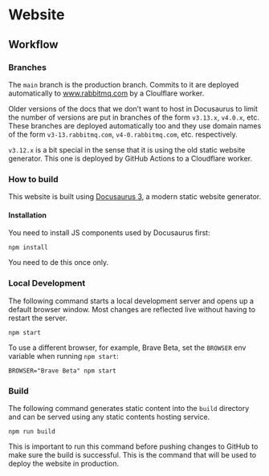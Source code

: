 # Website

## Workflow

### Branches

The `main` branch is the production branch. Commits to it are deployed
automatically to www.rabbitmq.com by a Cloulflare worker.

Older versions of the docs that we don’t want to host in Docusaurus to limit
the number of versions are put in branches of the form `v3.13.x`, `v4.0.x`,
etc. These branches are deployed automatically too and they use domain names of
the form `v3-13.rabbitmq.com`, `v4-0.rabbitmq.com`, etc. respectively.

`v3.12.x` is a bit special in the sense that it is using the old static website
generator. This one is deployed by GitHub Actions to a Cloudflare worker.

### How to build

This website is built using [Docusaurus 3](https://docusaurus.io/), a modern
static website generator.

#### Installation

You need to install JS components used by Docusaurus first:

``` shell
npm install
```

You need to de this once only.

### Local Development

The following command starts a local development server and opens up a default browser
window. Most changes are reflected live without having to restart the server.

``` shell
npm start
```

To use a different browser, for example, Brave Beta, set the `BROWSER` env variable
when running `npm start`:

``` shell
BROWSER="Brave Beta" npm start
```

### Build

The following command generates static content into the `build` directory and
can be served using any static contents hosting service.

``` shell
npm run build
```

This is important to run this command before pushing changes to GitHub to make
sure the build is successful. This is the command that will be used to deploy
the website in production.
